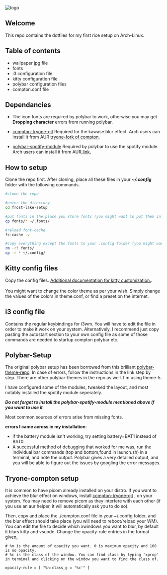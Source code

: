 ![logo](https://github.com/shreyashravi/fjord.jpg/blob/master/fjord.jpg) <br />

## Welcome

This repo contains the dotfiles for my first rice setup on Arch-Linux. <br />

## Table of contents

- wallpaper jpg file
- fonts
- i3 configuration file
- kitty configuration file
- polybar configuration files
- compton.conf file

## Dependancies
- The icon fonts are required by polybar to work, otherwise you may get **Dropping character** errors from running polybar.

- [compton-tryone-git](https://github.com/tryone144/compton)
Required for the kawase blur effect. Arch users can install it from AUR [tryone-fork of compton.](https://aur.archlinux.org/packages/compton-tryone-git/)

- [polybar-spotify-module](https://github.com/mihirlad55/polybar-spotify-module)
Required by polybar to use the spotify module. Arch users can install it from AUR,[link.](https://aur.archlinux.org/packages/polybar-spotify-module/)



## How to setup

Clone the repo first. After cloning, place all these files in your ***~/.config*** folder with the following commands.

```bash
#clone the repo

#enter the directory
cd frost-lake-setup

#put fonts in the place you store fonts (you might want to put them in /usr/share/fonts/TTF instead)
cp fonts/* ~/.fonts/

#reload font-cache
fc-cache -v

#copy everything except the fonts to your .config folder (you might want to backup your existing config files in case things go awry)
rm -rf fonts/
cp -r * ~/.config/

```

## Kitty config files
Copy the config files. [Additional documentation for kitty customization.](https://sw.kovidgoyal.net/kitty/conf.html). <br /> <br />
You might want to change the color theme as per your wish. Simply change the values of the colors in theme.conf, or find a preset on the internet. <br />

## i3 config file
Contains the regular keybindings for i3wm. You will have to edit the file in order to make it work on your system. Alternatively, I recommend just copy pasting the autostart section to your own config file as some of those commands are needed to startup compton polybar etc.

## Polybar-Setup

The original polybar setup has been borrowed from this brilliant [polybar-theme-repo](https://github.com/adi1090x/polybar-themes). In case of errors, follow the instructions in the link step by step. There are other polybar-themes in the repo as well. I'm using theme-5. <br />

I have configured some of the modules, tweaked the layout, and most notably installed the spotify module seperately. 

***Do not forget to install the polybar-spotify-module mentioned above if you want to use it***

Most common sources of errors arise from missing fonts. <br />

**errors I came across in my installation**: 

- if the battery module isn't working, try setting battery=BAT1 instead of BAT0.
- A successful method of debugging that worked for me was, run the individual bar commands (top and bottom,found in launch.sh) in a terminal, and note the output. Polybar gives a very detailed output, and you will be able to figure out the issues by googling the error messages.

## Tryone-compton setup

It is common to have picom already installed on your distro. If you want to achieve the blur effect on windows, install [compton-tryone-git](https://github.com/tryone144/compton) , on your system. You may need to remove picom as they interfere with each other (if you use an aur helper, it will automatically ask you to do so).

Then, copy and place the ./compton.conf file in your ~/.config folder, and the blur effect should take place (you will need to reboot/reload your WM). You can edit the file to decide which xwindows you want to blur, by default it blurs kitty and vscode. Change the opacity-rule entries in the format given, 

```
# %n is the amount of opacity you want. 0 is maximum opacity and 100 is no opacity.
# %c is the class of the window. You can find class by typing 'xprop' in terminal and clicking on the window you want to find the class of.

opacity-rule = [ "%n:class_g = '%c'" ]
``` 